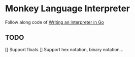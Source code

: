 # Monkey Language Interpreter

Follow along code of [Writing an Interpreter in Go](https://interpreterbook.com)

## TODO

[] Support floats
[] Support hex notation, binary notation...
